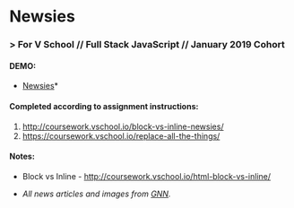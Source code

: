 # Newsies
### > For V School // Full Stack JavaScript // January 2019 Cohort

#### DEMO: 
- <a href="https://yw-newsies.surge.sh/">Newsies</a>*

#### Completed according to assignment instructions: 
1. http://coursework.vschool.io/block-vs-inline-newsies/
2. https://coursework.vschool.io/replace-all-the-things/

#### Notes:
- Block vs Inline - http://coursework.vschool.io/html-block-vs-inline/

* <i>All news articles and images from <a href="https://www.goodnewsnetwork.org">GNN</a>.</i>
